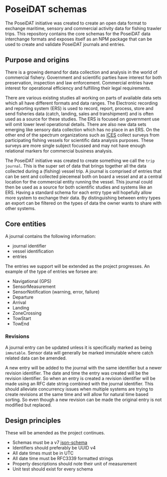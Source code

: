 # PoseiDAT schemas

The PoseiDAT initiative was created to create an open data format to exchange maritime, sensory and commercial activity data for fishing trawler trips.
This repository contains the core schemas for the PoseiDAT data interchange formats and exposes itself as an NPM package that can be used to create and validate PoseiDAT journals and entries.

## Purpose and origins

There is a growing demand for data collection and analysis in the world of commercial fishery.
Government and scientific parties have interest for both preservation, inspection and law enforcement.
Commercial entries have interest for operational efficiency and fulfilling their legal requirements.

There are various existing studies all working on parts of available data sets which all have different formats and data ranges.
The Electronic recording and reporting system (ERS) is used to record, report, process, store and send fisheries data (catch, landing, sales and transhipment) and is often used as a source for these studies.
The ERS is focused on government use will omit lower level operational details.
There are also new data sets emerging like sensory data collection which has no place in an ERS.
On the other end of the spectrum organizations such as [ICES](http://www.ices.dk) collect surveys from participating fishing vessels for scientific data analysis purposes.
These surveys are more single subject focussed and may not have enough relational markers for commercial business analysis.

The PoseiDAT initiative was created to create something we call the `trip journal`.
This is the super set of data that brings together all the data collected during a (fishing) vessel trip.
A journal is comprised of entries that can be sent and collected piecemeal both on board a vessel and at a central location for the commercial entity running the vessel.
This journal could then be used as a source for both scientific studies and systems like an ERS.
Having a standard schema for each entry type will hopefully allow more system to exchange their data.
By distinguishing between entry types an export can be filtered on the types of data the owner wants to share with other systems.

## Core entities

A journal contains the following information:

* journal identifier
* vessel identification
* entries

The entries we support will be extended as the project progresses.
An example of the type of entries we forsee are:

* Navigational (GPS)
* SensorMeasurement
* SensorNotification (warning, error, failure)
* Departure
* Arrival
* Landing
* ZoneCrossing
* TowStart
* TowEnd

### Revisions

A journal entry can be updated unless it is specifically marked as being `immutable`.
Sensor data will generally be marked immutable where catch related data can be amended.

A new entry will be added to the journal with the same identifier but a newer revision identifier.
The date and time the entry was created will be the revision identifier.
So when an entry is created a revision identifier will be made using an RFC date string combined with the journal identifier.
This should alleviate concurrency issues when multiple systems are trying to create revisions at the same time and will allow for natural time based sorting.
So even though a new revision can be made the original entry is not modified but replaced.

## Design principles

These will be amended as the project continues.

* Schemas must be a v7 [json-schema](https://json-schema.org)
* Identifiers should preferably be UUID v4
* All date times must be in UTC
* All date time must be RFC3339 formatted strings
* Property descriptions should note their unit of measurement
* Unit test should exist for every schema
